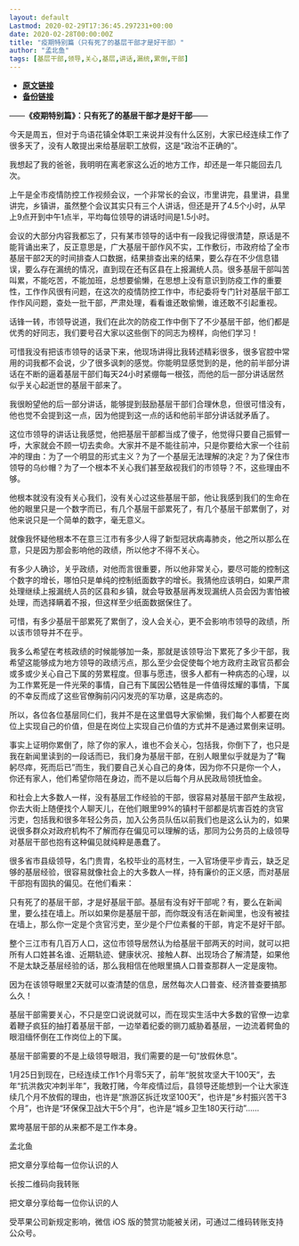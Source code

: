 ```yaml
---
layout: default
Lastmod: 2020-02-29T17:36:45.297231+00:00
date: 2020-02-28T00:00:00Z
title: "疫期特别篇（只有死了的基层干部才是好干部）"
author: "孟北鱼"
tags: [基层干部,领导,关心,基层,讲话,漏统,累倒,干部]
---
```


* [**原文链接**](https://mp.weixin.qq.com/s/Fq_cH0wFpKPK-lGuHGOQ7A)
* [**备份链接**](http://archive.ph/gogSZ)


——**《疫期特别篇》：只有死了的基层干部才是好干部**——

今天是周五，但对于鸟语花镇全体职工来说并没有什么区别，大家已经连续工作了很多天了，没有人敢提出来给基层职工放假，这是“政治不正确的”。

我想起了我的爸爸，我明明在离老家这么近的地方工作，却还是一年只能回去几次。

上午是全市疫情防控工作视频会议，一个非常长的会议，市里讲完，县里讲，县里讲完，乡镇讲，虽然整个会议其实只有三个人讲话，但还是开了4.5个小时，从早上9点开到中午1点半，平均每位领导的讲话时间是1.5小时。

会议的大部分内容我都忘了，只有某市领导的话中有一段我记得很清楚，原话是不能背诵出来了，反正意思是，广大基层干部作风不实，工作敷衍，市政府给了全市基层干部2天的时间排查人口数据，结果排查出来的结果，要么存在不少信息错误，要么存在漏统的情况，直到现在还有区县在上报漏统人员。很多基层干部叫苦叫累，不能吃苦，不能加班，总想要偷懒，在思想上没有意识到防疫工作的重要性，工作作风很有问题，在这次的疫情防控工作中，市纪委将专门针对基层干部工作作风问题，查处一批干部，严肃处理，看看谁还敢偷懒，谁还敢不引起重视。

话锋一转，市领导说道，我们在此次的防疫工作中倒下了不少基层干部，他们都是优秀的好同志，我们要号召大家以这些倒下的同志为榜样，向他们学习！

可惜我没有把该市领导的话录下来，他现场讲得比我转述精彩很多，很多官腔中常用的词我都不会说，少了很多讽刺的感觉。你能明显感觉到的是，他的前半部分讲话在不断的逼着基层干部们每天24小时紧绷每一根弦，而他的后一部分讲话居然似乎关心起逝世的基层干部来了。

我很盼望他的后一部分讲话，能够提到鼓励基层干部们合理休息，但很可惜没有，他也觉不会提到这一点，因为他提到这一点的话和他前半部分讲话就矛盾了。

这位市领导的讲话让我感觉，他把基层干部都当成了傻子，他觉得只要自己振臂一呼，大家就会不顾一切去卖命。大家并不是不能往前冲，只是你要给大家一个往前冲的理由：为了一个明显的形式主义？为了一个基层无法理解的决定？为了保住市领导的乌纱帽？为了一个根本不关心我们甚至敌视我们的市领导？不，这些理由不够。

他根本就没有没有关心我们，没有关心过这些基层干部，他让我感到我们的生命在他的眼里只是一个数字而已，有几个基层干部累死了，有几个基层干部累倒了，对他来说只是一个简单的数字，毫无意义。

就像我怀疑他根本不在意三江市有多少人得了新型冠状病毒肺炎，他之所以那么在意，只是因为那会影响他的政绩，所以他才不得不关心。

有多少人确诊，关乎政绩，对他而言很重要，所以他非常关心，要尽可能的控制这个数字的增长，哪怕只是单纯的控制纸面数字的增长。我猜他应该明白，如果严肃处理继续上报漏统人员的区县和乡镇，就会导致基层再发现漏统人员会因为害怕被处理，而选择瞒着不报，但这样至少纸面数据保住了。

可惜，有多少基层干部累死了累倒了，没人会关心，更不会影响市领导的政绩，所以该市领导并不在乎。

我多么希望在考核政绩的时候能够加一条，那就是该领导治下累死了多少干部，我希望这能够成为地方领导的政绩污点，那么至少会促使每个地方政府主政官员都会或多或少关心自己下属的劳累程度。但事与愿违，很多人都有一种病态的心理，以为工作累死是一件光荣的事情，自己有下属因公牺牲是一件值得炫耀的事情，下属的不幸反而成了这些官僚胸前闪闪发亮的军功章，这是病态的。

所以，各位各位基层同仁们，我并不是在这里倡导大家偷懒，我们每个人都要在岗位上实现自己的价值，但是在岗位上实现自己价值的方式并不是通过累倒来证明。

事实上证明你累倒了，除了你的家人，谁也不会关心，包括我，你倒下了，也只是我在新闻里读到的一段话而已，我们身为基层干部，在别人眼里似乎就是为了“鞠躬尽瘁，死而后已”而生，我们要自己关心自己的身体，因为你不只是你一个人，你还有家人，他们希望你陪在身边，而不是以后每个月从民政局领抚恤金。

和社会上大多数人一样，没有基层工作经验的干部，很容易对基层干部产生敌视，你去大街上随便找个人聊天儿，在他们眼里99%的镇村干部都是坑害百姓的贪官污吏，包括我和很多年轻公务员，加入公务员队伍以前我们也是这么认为的，如果说很多群众对政府机构不了解而存在偏见可以理解的话，那同为公务员的上级领导对基层干部也抱有这种偏见就纯粹是愚蠢了。

很多省市县级领导，名门贵胄，名校毕业的高材生，一入官场便平步青云，缺乏足够的基层经验，很容易就像社会上的大多数人一样，持有廉价的正义感，而对基层干部抱有固执的偏见。在他们看来：

只有死了的基层干部，才是好基层干部。基层有没有好干部呢？有，要么在新闻里，要么挂在墙上。所以如果你是基层干部，而你既没有活在新闻里，也没有被挂在墙上，那么你一定是个贪官污吏，至少是个尸位素餐的干部，肯定不是好干部。

整个三江市有几百万人口，这位市领导居然认为给基层干部两天的时间，就可以把所有人口姓甚名谁、近期轨迹、健康状况、接触人群、出现场合了解清楚，如果他不是太缺乏基层经验的话，那么我相信在他眼里搞人口普查那群人一定是废物。

因为在该领导眼里2天就可以查清楚的信息，居然每次人口普查、经济普查要搞那么久！

基层干部需要关心，不只是空口说说就可以，而在现实生活中大多数的官僚一边拿着鞭子疯狂的抽打着基层干部，一边举着纪委的铡刀威胁着基层，一边流着鳄鱼的眼泪缅怀倒在工作岗位上的下属。

基层干部需要的不是上级领导眼泪，我们需要的是一句“放假休息”。

1月25日到现在，已经连续工作1个月零5天了，前年“脱贫攻坚大干100天”，去年“抗洪救灾冲刺半年”，我敢打赌，今年疫情过后，县领导还能想到一个让大家连续几个月不放假的理由，也许是“旅游区拆迁攻坚100天”，也许是“乡村振兴苦干3个月”，也许是“环保保卫战大干5个月”，也许是“城乡卫生180天行动”……

累垮基层干部的从来都不是工作本身。

孟北鱼

把文章分享给每一位你认识的人

长按二维码向我转账

把文章分享给每一位你认识的人

受苹果公司新规定影响，微信 iOS 版的赞赏功能被关闭，可通过二维码转账支持公众号。


